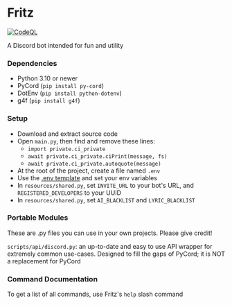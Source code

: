 # Fritz

[![CodeQL](https://github.com/psychon-night/Fritz-for-Discord/actions/workflows/codeql.yml/badge.svg)](https://github.com/psychon-night/Fritz-for-Discord/actions/workflows/codeql.yml)

A Discord bot intended for fun and utility

### Dependencies
- Python 3.10 or newer
- PyCord (`pip install py-cord`)
- DotEnv (`pip install python-dotenv`)
- g4f (`pip install g4f`)

### Setup
- Download and extract source code
- Open `main.py`, then find and remove these lines:
  - `import private.ci_private`
  - `await private.ci_private.ciPrint(message, fs)`
  - `await private.ci_private.autoquote(message)`
- At the root of the project, create a file named `.env`
- Use the [.env template](https://github.com/psychon-night/Fritz-for-Discord/blob/main/.env.template) and set your env variables
- In `resources/shared.py`, set `INVITE_URL` to your bot's URL, and `REGISTERED_DEVELOPERS` to your UUID
- In `resources/shared.py`, set `AI_BLACKLIST` and `LYRIC_BLACKLIST`

### Portable Modules

These are .py files you can use in your own projects. Please give credit!

`scripts/api/discord.py`: an up-to-date and easy to use API wrapper for extremely common use-cases. Designed to fill the gaps of PyCord; it is NOT a replacement for PyCord

### Command Documentation

To get a list of all commands, use Fritz's `help` slash command
